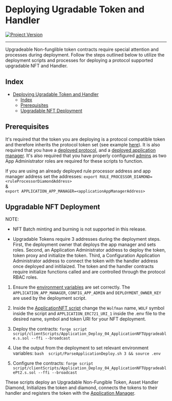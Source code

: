 # Deploying Ugradable Token and Handler
[![Project Version][version-image]][version-url]

---

Upgradeable Non-funglible token contracts require special attention and processes during deployment. Follow the steps outlined below to utilize the deployment scripts and processes for deploying a protocol supported upgradable NFT and Handler. 

## Index

- [Deploying Ugradable Token and Handler](#deploying-ugradable-token-and-handler)
  - [Index](#index)
  - [Prerequisites](#prerequisites)
  - [Upgradable NFT Deployment](#upgradable-nft-deployment)

## Prerequisites

It's required that the token you are deploying is a protocol compatible token and therefore inherits the protocol token set (see example [here](../../../src/example/ERC721/upgradeable/ApplicationERC721UpgAdminMint.sol)). It is also required that you have a [deployed protocol](./DEPLOY-PROTOCOL.md), and a [deployed application manager](./DEPLOY-APPMANAGER.md). It's also required that you have properly configured [admins](../permissions/ADMIN-ROLES.md) as two App Administrator roles are required for these scripts to function.

If you are using an already deployed rule processor address and app manager address set the addresses:
        ````
        export RULE_PROCESSOR_DIAMOND=<ruleProcessorDiamondAddress>
        ````    
        &        
        ````
        export APPLICATION_APP_MANAGER=<applicationAppManagerAddress>
        ````

## Upgradable NFT Deployment

NOTE: 
- NFT Batch minting and burning is not supported in this release.

- Upgradable Tokens require 3 addresses during the deployment steps. First, the deployment owner that deploys the app manager and sets roles. Second, an Application Administrator address to deploy the token, token proxy and initialize the token. Third, a Configuration Application Administrator address to connect the token with the handler address once deployed and initilaized. The token and the handler contracts require initialize functions called and are controlled through the protocol RBAC roles.

1. Ensure the [environment variables][environment-url] are set correctly. The `APPLICATION_APP_MANAGER`, `CONFIG_APP_ADMIN` and `DEPLOYMENT_OWNER_KEY` are used by the deployment script.  

2. Inside the [ApplicationNFT script](../../../script/clientScripts/Application_Deploy_04_ApplicationNFTUpgradeable.s.sol) change the `Wolfman` name, `WOLF` symbol inside the script and `APPLICATION_ERC721_URI_1` inside the .env file to the desired name, symbol and token URI for your NFT deployment.

3. Deploy the contracts:
        ````
        forge script script/clientScripts/Application_Deploy_04_ApplicationNFTUpgradeable.s.sol --ffi --broadcast
        ````
4. Use the output from the deployment to set relevant environment variables:
        ````
        bash  script/ParseApplicationDeploy.sh 3 && source .env
        ````
5. Configure the contracts:
        ````
        forge script script/clientScripts/Application_Deploy_04_ApplicationNFTUpgradeablePt2.s.sol --ffi --broadcast
        ````

These scripts deploy an Upgradable Non-Fungible Token, Asset Handler Diamond, Initializes the token and diamond, connects the tokens to their handler and registers the token with the [Application Manager](../architecture/client/application/APPLICATION-MANAGER.md). 


<!-- These are the body links -->
[ERC721-url]: https://eips.ethereum.org/EIPS/eip-721
[environment-url]: ./SET-ENVIRONMENT.md
[customizations-url]: ../rules/CUSTOMIZATIONS.md

<!-- These are the header links -->
[version-image]: https://img.shields.io/badge/Version-2.1.0-brightgreen?style=for-the-badge&logo=appveyor
[version-url]: https://github.com/thrackle-io/rules-engine